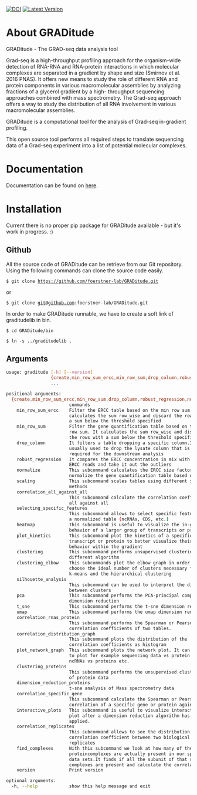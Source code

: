 [![DOI](https://zenodo.org/badge/85380983.svg)](https://zenodo.org/badge/latestdoi/85380983)
[![Latest Version](https://img.shields.io/pypi/v/graditude.svg)](https://pypi.python.org/pypi/GRADitute)

# About GRADitude 

GRADitude - The GRAD-seq data analysis tool

Grad-seq is a high-throughput profiling approach for the organism-wide
detection of RNA-RNA and RNA-protein interactions in which molecular
complexes are separated in a gradient by shape and size (Smirnov et
al. 2016 PNAS). It offers new means to study the role of different RNA
and protein components in various macromolecular assemblies by
analyzing fractions of a glycerol gradient by a high- throughput
sequencing approaches combined with mass spectrometry. The Grad-seq
approach offers a way to study the distribution of all RNA involvement
in various macromolecular assemblies.

GRADitude is a computational tool for the analysis of Grad-seq
in-gradient profiling.

This open source tool performs all required steps to translate
sequencing data of a Grad-seq experiment into a list of potential
molecular complexes.

# Documentation

Documentation can be found on [here](https://foerstner-lab.github.io/GRADitude/).

# Installation

Current there is no proper pip package for GRADitude available - but
it's work in progress. :)

## Github
All the source code of GRADitude can be retrieve 
from our Git repository. Using the following commands can clone the source code easily.

<code>$ git clone https://github.com/foerstner-lab/GRADitude.git</code>

or

<code>$ git clone git@github.com:foerstner-lab/GRADitude.git</code>

In order to make GRADitude runnable, we have to  create a soft 
link of graditudelib in bin.

<code>$ cd GRADitude/bin</code>

<code>$ ln -s ../graditudelib .</code>



## Arguments

```bash
usage: graditude [-h] [--version]
                 {create,min_row_sum_ercc,min_row_sum,drop_column,robust_regression,normalize,scaling,correlation_all_against_all,selecting_specific_features,heatmap,plot_kinetics,clustering,clustering_elbow,silhouette_analysis,pca,t_sne,umap,correlation_rnas_protein,correlation_distribution_graph,plot_network_graph,clustering_proteins,dimension_reduction_proteins,correlation_specific_gene,interactive_plots,correlation_replicates,find_complexes}
                 ...

positional arguments:
  {create,min_row_sum_ercc,min_row_sum,drop_column,robust_regression,normalize,scaling,correlation_all_against_all,selecting_specific_features,heatmap,plot_kinetics,clustering,clustering_elbow,silhouette_analysis,pca,t_sne,umap,correlation_rnas_protein,correlation_distribution_graph,plot_network_graph,clustering_proteins,dimension_reduction_proteins,correlation_specific_gene,interactive_plots,correlation_replicates,find_complexes}
                        commands
    min_row_sum_ercc    Filter the ERCC table based on the min row sum. It
                        calculates the sum row_wise and discard the rows with
                        a sum below the threshold specified
    min_row_sum         Filter the gene quantification table based on the min
                        row sum. It calculates the sum row_wise and discard
                        the rows with a sum below the threshold specified
    drop_column         It filters a table dropping a specific column.It is
                        usually used to drop the lysate column that is not
                        required for the downstream analysis
    robust_regression   It compares the ERCC concentration in mix with the
                        ERCC reads and take it out the outliers
    normalize           This subcommand calculates the ERCC size factor and
                        normalize the gene quantification table based on that
    scaling             This subcommand scales tables using different scaling
                        methods
    correlation_all_against_all
                        This subcommand calculate the correlation coefficients
                        all against all
    selecting_specific_features
                        This subcommand allows to select specific features in
                        a normalized table (ncRNAs, CDS, etc.)
    heatmap             This subcommand is useful to visualize the in-gradient
                        behavior of a larger group of transcripts or proteins
    plot_kinetics       This subcommand plot the kinetics of a specific
                        transcript or protein to better visualize their
                        behavior within the gradient
    clustering          This subcommand performs unsupervised clustering using
                        different algorithm
    clustering_elbow    This subcommands plot the elbow graph in order to
                        choose the ideal number of clusters necessary for the
                        k-means and the hierarchical clustering
    silhouette_analysis
                        This subcommand can be used to interpret the distance
                        between clusters
    pca                 This subcommand performs the PCA-principal component
                        dimension reduction
    t_sne               This subcommand performs the t-sne dimension reduction
    umap                This subcommand performs the umap dimension reduction
    correlation_rnas_protein
                        This subcommand performs the Spearman or Pearson
                        correlation coefficients of two tables.
    correlation_distribution_graph
                        This subcommand plots the distribution of the
                        correlation coefficients as histogram
    plot_network_graph  This subcommand plots the network plot. It can be used
                        to plot for example sequencing data vs protein data or
                        ncRNAs vs proteins etc.
    clustering_proteins
                        This subcommand performs the unsupervised clustering
                        of protein data
    dimension_reduction_proteins
                        t-sne analysis of Mass spectrometry data
    correlation_specific_gene
                        This subcommand calculate the Spearman or Pearson
                        correlation of a specific gene or protein against all
    interactive_plots   This subcommand is useful to visualize interactive a
                        plot after a dimension reduction algorithm has been
                        applied.
    correlation_replicates
                        This subcommand allows to see the distribution of the
                        correlation coefficient between two biological
                        replicates
    find_complexes      With this subcommand we look at how many of the know
                        proteincomplexes are actually present in our specific
                        data sets.It finds if all the subunit of that specific
                        complexes are present and calculate the correlation
    version             Print version

optional arguments:
  -h, --help            show this help message and exit
```
